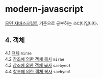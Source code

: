 # modern-javascript
[모던 자바스크립트](https://ko.javascript.info/) 기준으로 공부하는 스터디입니다.

## 4. 객체
4.1 [객체](./Object/4.1_object#41-객체) `mirae`   
4.2 [참조에 의한 객체 복사](./Object/4.2_object-copy#42-참조에-의한-객체-복사) `mirae`   
4.3 [참조에 의한 객체 복사](./Object/4.3_garbage-collection#43-가비지-컬렉션) `saebyeol`   
4.4 [참조에 의한 객체 복사](./Object/4.4_object-methods#44-메서드와-this) `saebyeol`   
